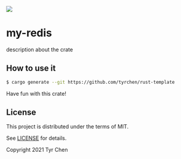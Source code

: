 ![](https://github.com/tyrchen/rust-template/workflows/build/badge.svg)

# my-redis

description about the crate

## How to use it

```bash
$ cargo generate --git https://github.com/tyrchen/rust-template
```

Have fun with this crate!

## License

This project is distributed under the terms of MIT.

See [LICENSE](LICENSE.md) for details.

Copyright 2021 Tyr Chen
